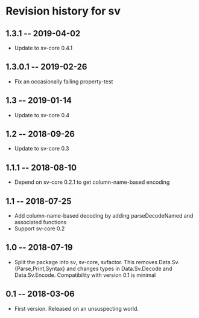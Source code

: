# Revision history for sv

## 1.3.1 -- 2019-04-02

* Update to sv-core 0.4.1

## 1.3.0.1 -- 2019-02-26

* Fix an occasionally failing property-test

## 1.3 -- 2019-01-14

* Update to sv-core 0.4

## 1.2 -- 2018-09-26

* Update to sv-core 0.3

## 1.1.1 -- 2018-08-10

* Depend on sv-core 0.2.1 to get column-name-based encoding

## 1.1 -- 2018-07-25

* Add column-name-based decoding by adding parseDecodeNamed and associated functions
* Support sv-core 0.2

## 1.0 -- 2018-07-19

* Split the package into sv, sv-core, svfactor. This removes Data.Sv.{Parse,Print,Syntax}
  and changes types in Data.Sv.Decode and Data.Sv.Encode.
  Compatibility with version 0.1 is minimal

## 0.1 -- 2018-03-06

* First version. Released on an unsuspecting world.
